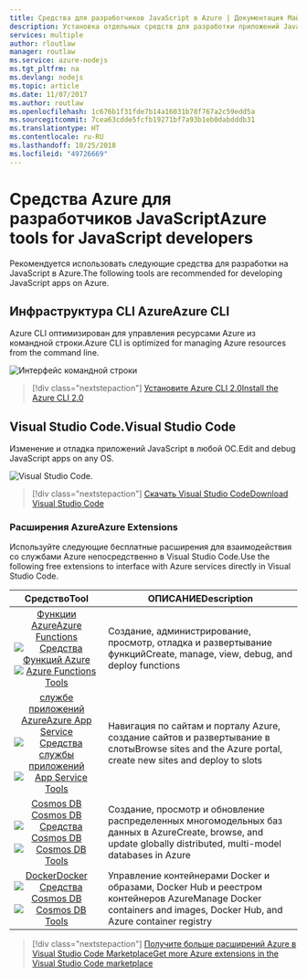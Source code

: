 ```yaml
---
title: Средства для разработчиков JavaScript в Azure | Документация Майкрософт
description: Установка отдельных средств для разработки приложений JavaScript в Azure
services: multiple
author: rloutlaw
manager: routlaw
ms.service: azure-nodejs
ms.tgt_pltfrm: na
ms.devlang: nodejs
ms.topic: article
ms.date: 11/07/2017
ms.author: routlaw
ms.openlocfilehash: 1c676b1f31fde7b14a16031b78f767a2c59edd5a
ms.sourcegitcommit: 7cea63cdde5fcfb19271bf7a93b1eb0dabdddb31
ms.translationtype: HT
ms.contentlocale: ru-RU
ms.lasthandoff: 10/25/2018
ms.locfileid: "49726669"
---
```

# <a name="azure-tools-for-javascript-developers"></a><span data-ttu-id="f421e-103">Средства Azure для разработчиков JavaScript</span><span class="sxs-lookup"><span data-stu-id="f421e-103">Azure tools for JavaScript developers</span></span>
<span data-ttu-id="f421e-104">Рекомендуется использовать следующие средства для разработки на JavaScript в Azure.</span><span class="sxs-lookup"><span data-stu-id="f421e-104">The following tools are recommended for developing JavaScript apps on Azure.</span></span>

## <a name="azure-cli"></a><span data-ttu-id="f421e-105">Инфраструктура CLI Azure</span><span class="sxs-lookup"><span data-stu-id="f421e-105">Azure CLI</span></span>
<span data-ttu-id="f421e-106">Azure CLI оптимизирован для управления ресурсами Azure из командной строки.</span><span class="sxs-lookup"><span data-stu-id="f421e-106">Azure CLI is optimized for managing Azure resources from the command line.</span></span>

![Интерфейс командной строки](media/node-azure-tools/cli.png)
 
> [!div class="nextstepaction"]
> [<span data-ttu-id="f421e-108">Установите Azure CLI 2.0</span><span class="sxs-lookup"><span data-stu-id="f421e-108">Install the Azure CLI 2.0</span></span>](https://docs.microsoft.com/cli/azure/install-az-cli2)

## <a name="visual-studio-code"></a><span data-ttu-id="f421e-109">Visual Studio Code.</span><span class="sxs-lookup"><span data-stu-id="f421e-109">Visual Studio Code</span></span>
<span data-ttu-id="f421e-110">Изменение и отладка приложений JavaScript в любой ОС.</span><span class="sxs-lookup"><span data-stu-id="f421e-110">Edit and debug JavaScript apps on any OS.</span></span>

![Visual Studio Code.](media/node-azure-tools/vs-code.png)

> [!div class="nextstepaction"]
> [<span data-ttu-id="f421e-112">Скачать Visual Studio Code</span><span class="sxs-lookup"><span data-stu-id="f421e-112">Download Visual Studio Code</span></span>](https://code.visualstudio.com)

### <a name="azure-extensions"></a><span data-ttu-id="f421e-113">Расширения Azure</span><span class="sxs-lookup"><span data-stu-id="f421e-113">Azure Extensions</span></span>
<span data-ttu-id="f421e-114">Используйте следующие бесплатные расширения для взаимодействия со службами Azure непосредственно в Visual Studio Code.</span><span class="sxs-lookup"><span data-stu-id="f421e-114">Use the following free extensions to interface with Azure services directly in Visual Studio Code.</span></span>

| <span data-ttu-id="f421e-115">Средство</span><span class="sxs-lookup"><span data-stu-id="f421e-115">Tool</span></span> | <span data-ttu-id="f421e-116">ОПИСАНИЕ</span><span class="sxs-lookup"><span data-stu-id="f421e-116">Description</span></span>  |
|:---------:|---------|
| [<span data-ttu-id="f421e-117">Функции Azure</span><span class="sxs-lookup"><span data-stu-id="f421e-117">Azure Functions</span></span>](https://marketplace.visualstudio.com/items?itemName=ms-azuretools.vscode-azurefunctions) <br> <span data-ttu-id="f421e-118">[![Средства Функций Azure](media/node-azure-tools/icon-azure-functions.png)](https://marketplace.visualstudio.com/items?itemName=ms-azuretools.vscode-azurefunctions)</span><span class="sxs-lookup"><span data-stu-id="f421e-118">[![Azure Functions Tools](media/node-azure-tools/icon-azure-functions.png)](https://marketplace.visualstudio.com/items?itemName=ms-azuretools.vscode-azurefunctions)</span></span> | <span data-ttu-id="f421e-119">Создание, администрирование, просмотр, отладка и развертывание функций</span><span class="sxs-lookup"><span data-stu-id="f421e-119">Create, manage, view, debug, and deploy functions</span></span>|
| [<span data-ttu-id="f421e-120">службе приложений Azure</span><span class="sxs-lookup"><span data-stu-id="f421e-120">Azure App Service</span></span>](https://marketplace.visualstudio.com/items?itemName=ms-azuretools.vscode-azureappservice) <br> <span data-ttu-id="f421e-121">[![Средства службы приложений](media/node-azure-tools/icon-azure-app-service.png)](https://marketplace.visualstudio.com/items?itemName=ms-azuretools.vscode-azureappservice)</span><span class="sxs-lookup"><span data-stu-id="f421e-121">[![App Service Tools](media/node-azure-tools/icon-azure-app-service.png)](https://marketplace.visualstudio.com/items?itemName=ms-azuretools.vscode-azureappservice)</span></span> | <span data-ttu-id="f421e-122">Навигация по сайтам и порталу Azure, создание сайтов и развертывание в слоты</span><span class="sxs-lookup"><span data-stu-id="f421e-122">Browse sites and the Azure portal, create new sites and deploy to slots</span></span> |
| [<span data-ttu-id="f421e-123">Cosmos DB </span><span class="sxs-lookup"><span data-stu-id="f421e-123">Cosmos DB </span></span>](https://marketplace.visualstudio.com/items?itemName=ms-azuretools.vscode-cosmosdb)  <br> <span data-ttu-id="f421e-124">[![Средства Cosmos DB](media/node-azure-tools/icon-cosmos-db.png)](https://marketplace.visualstudio.com/items?itemName=ms-azuretools.vscode-cosmosdb)</span><span class="sxs-lookup"><span data-stu-id="f421e-124">[![Cosmos DB Tools](media/node-azure-tools/icon-cosmos-db.png)](https://marketplace.visualstudio.com/items?itemName=ms-azuretools.vscode-cosmosdb)</span></span>| <span data-ttu-id="f421e-125">Создание, просмотр и обновление распределенных многомодельных баз данных в Azure</span><span class="sxs-lookup"><span data-stu-id="f421e-125">Create, browse, and update globally distributed, multi-model databases in Azure</span></span> |
| [<span data-ttu-id="f421e-126">Docker</span><span class="sxs-lookup"><span data-stu-id="f421e-126">Docker</span></span>](https://marketplace.visualstudio.com/items?itemName=formulahendry.docker-explorer)   <br> <span data-ttu-id="f421e-127">[![Средства Cosmos DB](media/node-azure-tools/icon-docker.png)](https://marketplace.visualstudio.com/items?itemName=formulahendry.docker-explorer)</span><span class="sxs-lookup"><span data-stu-id="f421e-127">[![Cosmos DB Tools](media/node-azure-tools/icon-docker.png)](https://marketplace.visualstudio.com/items?itemName=formulahendry.docker-explorer)</span></span>| <span data-ttu-id="f421e-128">Управление контейнерами Docker и образами, Docker Hub и реестром контейнеров Azure</span><span class="sxs-lookup"><span data-stu-id="f421e-128">Manage Docker containers and images, Docker Hub, and Azure container registry</span></span> |

> [!div class="nextstepaction"]
> [<span data-ttu-id="f421e-129">Получите больше расширений Azure в Visual Studio Code Marketplace</span><span class="sxs-lookup"><span data-stu-id="f421e-129">Get more Azure extensions in the Visual Studio Code marketplace</span></span>](https://marketplace.visualstudio.com/search?term=azure&target=VSCode&category=All%20categories&sortBy=Relevance)